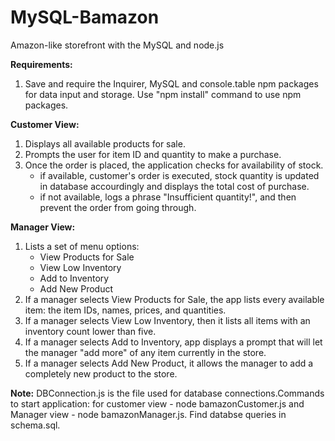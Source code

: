 # MySQL-Bamazon
Amazon-like storefront with the MySQL and node.js

**Requirements:** 
1. Save and require the Inquirer, MySQL and console.table npm packages for data input and storage. Use "npm install" command to use npm packages.

**Customer View:**
1. Displays all available products for sale.
2. Prompts the user for item ID and quantity to make a purchase.
3. Once the order is placed, the application checks for availability of stock.
    * if available, customer's order is executed, stock quantity is updated in database accourdingly and displays    the total cost of purchase.
    * if not available, logs a phrase "Insufficient quantity!", and then prevent the order from going through.
    
**Manager View:**
1. Lists a set of menu options:
    * View Products for Sale
    * View Low Inventory
    * Add to Inventory
    * Add New Product
2. If a manager selects View Products for Sale, the app lists every available item: the item IDs, names, prices,      and quantities.
3. If a manager selects View Low Inventory, then it lists all items with an inventory count lower than five.
4. If a manager selects Add to Inventory, app displays a prompt that will let the manager "add more" of any item      currently in the store.
5. If a manager selects Add New Product, it allows the manager to add a completely new product to the store.

**Note:** DBConnection.js is the file used for database connections.Commands to start application: for customer view - node bamazonCustomer.js and Manager view - node bamazonManager.js. Find databse queries in schema.sql.
